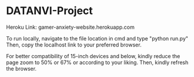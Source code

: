 # DATANVI-Project

Heroku Link: gamer-anxiety-website.herokuapp.com

To run locally, navigate to the file location in cmd and type "python run.py"
Then, copy the localhost link to your preferred browser.

For better compatibility of 15-inch devices and below, kindly reduce the page zoom to 50% or 67% or according to your liking. Then, kindly refresh the browser.
